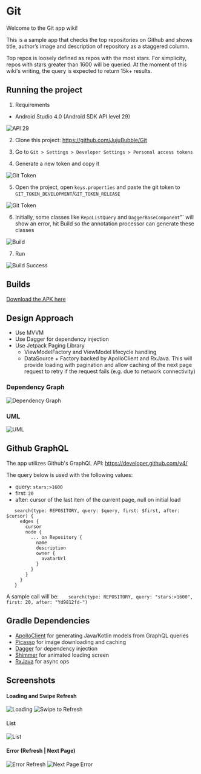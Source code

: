 # Git

Welcome to the Git app wiki!

This is a sample app that checks the top repositories on Github and shows title, author’s image and description of repository as a staggered column.

Top repos is loosely defined as repos with the most stars. For simplicity, repos with stars greater than 1600 will be queried. At the moment of this wiki's writing, the query is expected to return 15k+ results.

## Running the project

1. Requirements
- Android Studio 4.0 (Android SDK API level 29)

![API 29](https://github.com/JujuBubble/Git/blob/master/wiki/images/1-AndroidStudio.png)
	
2. Clone this project: https://github.com/JujuBubble/Git
    
3. Go to `Git > Settings > Developer Settings > Personal access tokens`

4. Generate a new token and copy it

![Git Token](https://github.com/JujuBubble/Git/blob/master/wiki/images/4-Token.png)
    
5. Open the project, open `keys.properties` and paste the git token to `GIT_TOKEN_DEVELOPMENT`/`GIT_TOKEN_RELEASE`

![Git Token](https://github.com/JujuBubble/Git/blob/master/wiki/images/5-GitToken.png)
    
6. Initially, some classes like `RepoListQuery` and `DaggerBaseComponent`”` will show an error, hit Build so the annotation processor can generate these classes

![Build](https://github.com/JujuBubble/Git/blob/master/wiki/images/6-Build.png)
    
7. Run

![Build Success](https://github.com/JujuBubble/Git/blob/master/wiki/images/7-BuildSuccess.png)


## Builds

[Download the APK here](https://github.com/JujuBubble/Git/raw/master/wiki/builds/Git.apk.zip)

## Design Approach

- Use MVVM
- Use Dagger for dependency injection
- Use Jetpack Paging Library
  - ViewModelFactory and ViewModel lifecycle handling
  - DataSource + Factory backed by ApolloClient and RxJava. This will provide loading with pagination and allow caching of the next page request to retry if the request fails (e.g. due to network connectivity)

### Dependency Graph

![Dependency Graph](https://github.com/JujuBubble/Git/blob/master/wiki/images/Design_Dep_Graph.png)

### UML

![UML](https://github.com/JujuBubble/Git/blob/master/wiki/images/Design_UML.png)

## Github GraphQL

The app utilizes Github's GraphQL API: https://developer.github.com/v4/

The query below is used with the following values: 
- query: `stars:>1600`
- first: `20` 
- after: cursor of the last item of the current page, null on initial load

```
   search(type: REPOSITORY, query: $query, first: $first, after: $cursor) {
     edges {
       cursor
       node {
         ... on Repository {
           name
           description
           owner {
             avatarUrl
           }
         }
       }
     }
   }
```
A sample call will be:
`   search(type: REPOSITORY, query: "stars:>1600", first: 20, after: "Yd9812fd-")`

## Gradle Dependencies

- [ApolloClient](https://www.apollographql.com/docs/android/) for generating Java/Kotlin models from GraphQL queries
- [Picasso](https://square.github.io/picasso/) for image downloading and caching
- [Dagger](https://developer.android.com/training/dependency-injection/dagger-android) for dependency injection
- [Shimmer](https://github.com/facebook/shimmer-android) for animated loading screen
- [RxJava](https://github.com/ReactiveX/RxAndroid) for async ops

## Screenshots

#### Loading and Swipe Refresh
![Loading](https://github.com/JujuBubble/Git/blob/master/wiki/images/Screen_Loading.png) ![Swipe to Refresh](https://github.com/JujuBubble/Git/blob/master/wiki/images/Screen_Swipe_Refresh.png)

#### List
![List](https://github.com/JujuBubble/Git/blob/master/wiki/images/Screen_List.png)

#### Error (Refresh | Next Page)
![Error Refresh](https://github.com/JujuBubble/Git/blob/master/wiki/images/Screen_Error.png) ![Next Page Error](https://github.com/JujuBubble/Git/blob/master/wiki/images/Screen_Page_Error.png)
